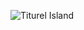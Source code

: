 ![Titurel Island](https://github.com/CGavinMullis/Oliran-Github/tree/main/Atlas/Continental/Velik/Titurel-Island/Titurel-Island.jpg)